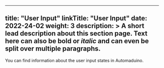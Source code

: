
---
title: "User Input"
linkTitle: "User Input"
date: 2022-24-02
weight: 3
description: >
  A short lead description about this section page. Text here can also be **bold** or _italic_ and can even be split over multiple paragraphs.
---

You can find information about the user input states in Automaduino.